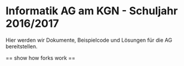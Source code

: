 # Informatik AG am KGN - Schuljahr 2016/2017

Hier werden wir Dokumente, Beispielcode und Lösungen für die AG bereitstellen.

== show how forks work ==
